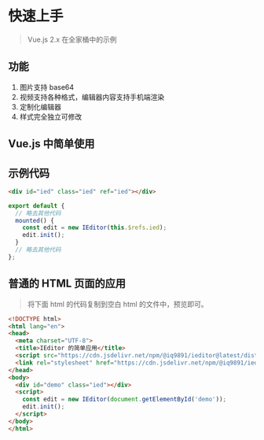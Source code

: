 # 快速上手
> Vue.js 2.x 在全家桶中的示例

## 功能

1. 图片支持 base64
2. 视频支持各种格式，编辑器内容支持手机端渲染
3. 定制化编辑器
4. 样式完全独立可修改

## Vue.js 中简单使用

<div id="ied" class="ied" ref="ied"></div>

<script>
import IEditor from '../src/core/ieditor';

export default {
  mounted() {
    const edit = new IEditor(this.$refs.ied);
    edit.init();
  }
};
</script>

## 示例代码

```html
<div id="ied" class="ied" ref="ied"></div>
```

```js
export default {
  // 略去其他代码
  mounted() {
    const edit = new IEditor(this.$refs.ied);
    edit.init();
  }
  // 略去其他代码
};
```

## 普通的 HTML 页面的应用
> 将下面 html 的代码复制到空白 html 的文件中，预览即可。

``` html
<!DOCTYPE html>
<html lang="en">
<head>
  <meta charset="UTF-8">
  <title>IEditor 的简单应用</title>
  <script src="https://cdn.jsdelivr.net/npm/@iq9891/ieditor@latest/dist/ieditor.min.js"></script>
  <link rel="stylesheet" href="https://cdn.jsdelivr.net/npm/@iq9891/ieditor@latest/dist/ieditor.min.css">
</head>
<body>
  <div id="demo" class="ied"></div>
  <script>
    const edit = new IEditor(document.getElementById('demo'));
    edit.init();
  </script>
</body>
</html>
```

<style lang="scss">
// IEditor 样式
@import './style/ieditor.scss';
</style>
